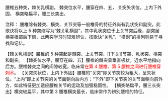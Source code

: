 腰椎五种突，棘关乳横副，
棘突位水平，腰穿在四、五，
关突矢状位，上内下外固，
横突略扁平，腰三长突出。

注释：
腰椎除有棘突、横突、关节突等一般椎骨的特征外尚有乳状突和副突。此歌诀将以上 5 种突缩写为“棘关乳横副”，其中乳状突位于上关节突后缘，副突居横突根部后下侧，此两突学习时较难辨认，按歌诀“关乳”、“横副”的排列则易于寻找和记忆。

【棘关乳横副】腰椎的 5 种突起是棘突、上关节突、[[下关]]节突、乳状突、横突和副突。
【棘突位水平，腰穿在四、五】腰椎的棘突呈垂直板状，近水平地指向后方。腰椎棘突之间的间隙较宽，临床常<font color="#ff0000">在第 4 腰椎、第 5 腰椎之间进行腰椎穿刺术</font>。
【关突矢状位，上内下外固】腰椎的“关突”即关节突较为粗大，呈矢状位。“上内”即上关节突的关节面朝向后内方；“下外”即下关节突的关节面朝向前外方，如此特征更加适应腰椎关节的运动及加强稳固性。
【横突略扁平，腰三长突出】横突较扁平，其中第 3 腰椎横突最长，临床常作为辨别腰椎的特征。